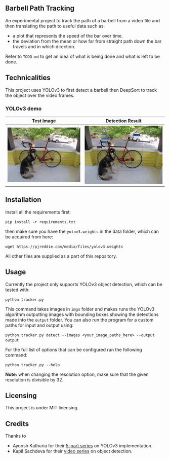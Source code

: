 ## Barbell Path Tracking

An experimental project to track the path of a barbell from a video file and then translating the path to useful data such as:
 - a plot that represents the speed of the bar over time.
 - the deviation from the mean or how far from straight path down the bar travels and in which direction.

Refer to `TODO.md` to get an idea of what is being done and what is left to be done.

## Technicalities

This project uses YOLOv3 to first detect a barbell then DeepSort to track the object over the video frames.

### YOLOv3 demo
| Test Image | Detection Result |
| --- | --- |
| ![Test image](/dog-cycle-car.png) | ![Detection image](/output/det_dog-cycle-car.png) |

## Installation

Install all the requirements first:

```
pip install -r requirements.txt
```

then make sure you have the `yolov3.weights` in the data folder, which can be acquired from here:

```
wget https://pjreddie.com/media/files/yolov3.weights
```

All other files are supplied as a part of this repository.

## Usage

Currently the project only supports YOLOv3 object detection, which can be tested with:

```
python tracker.py
```

This command takes images in `imgs` folder and makes runs the YOLOv3 algorithm outputting images with bounding boxes showing the detections made into the `output` folder. You can also run the program for a custom paths for input and output using:

```
python tracker.py detect --images <your_image_paths_here> --output output
```

For the full list of options that can be configured run the following command:

```
python tracker.py --help
```

**Note:** when changing the resolution option, make sure that the given resolution is divisible by 32.

## Licensing

This project is under MIT licensing.

## Credits

Thanks to
 - Ayoosh Kathuria for their [5-part series](https://blog.paperspace.com/how-to-implement-a-yolo-object-detector-in-pytorch/) on YOLOv3 implementation.
 - Kapil Sachdeva for their [video series](https://www.youtube.com/watch?v=6LOsCEs9IAc) on object detection.